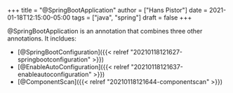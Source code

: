 +++
title = "@SpringBootApplication"
author = ["Hans Pistor"]
date = 2021-01-18T12:15:00-05:00
tags = ["java", "spring"]
draft = false
+++

@SpringBootApplication is an annotation that combines three other annotations. It incldues:

-   [@SpringBootConfiguration]({{< relref "20210118121627-springbootconfiguration" >}})
-   [@EnableAutoConfiguration]({{< relref "20210118121637-enableautoconfiguration" >}})
-   [@ComponentScan]({{< relref "20210118121644-componentscan" >}})
